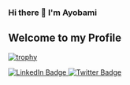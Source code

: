 ### Hi there 👋 I'm Ayobami
## Welcome to my Profile


[![trophy](https://github-profile-trophy.vercel.app/?username=roybylon)](https://github.com/ryo-ma/github-profile-trophy)

<img src="https://komarev.com/ghpvc/?username=roybylon&style=flat-square&color=blue" alt=""/>
<div id="badges">
  <a href="https://www.linkedin.com/m/in/ayobamitewogbade">
    <img src="https://img.shields.io/badge/LinkedIn-blue?style=for-the-badge&logo=linkedin&logoColor=white" alt="LinkedIn Badge"/>
  </a>
  <a href="https://twitter.com/Compiler0011">
    <img src="https://img.shields.io/badge/Twitter-blue?style=for-the-badge&logo=twitter&logoColor=white" alt="Twitter Badge"/>
  </a>
</div>

<!--
**roybylon/roybylon** is a ✨ _special_ ✨ repository because its `README.md` (this file) appears on your GitHub profile.


Here are some ideas to get you started:

- 🔭 I’m currently working on ...
- 🌱 I’m currently learning ...
- 👯 I’m looking to collaborate on ...
- 🤔 I’m looking for help with ...
- 💬 Ask me about ...
- 📫 How to reach me: ...
- 😄 Pronouns: ...
- ⚡ Fun fact: ...
-->
